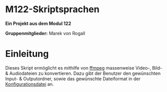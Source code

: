 # M122-Skriptsprachen

**Ein Projekt aus dem Modul 122**

**Gruppenmitglieder:** Marek von Rogall

# Einleitung

Dieses Skript ermöglicht es mithilfe von [ffmpeg]([https://github.com/FFmpeg/FFmpeg]) massenweise Video-, Bild- & Audiodateien zu konvertieren.
Dazu gibt der Benutzer den gewünschten Input- & Outputordner, sowie das gewünschte Dateiformat in der [Konfigurationsdatei](Skript/config.json) an.
